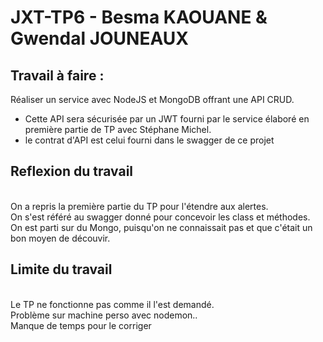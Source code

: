 # JXT-TP6 - Besma KAOUANE & Gwendal JOUNEAUX

## Travail à faire : 

Réaliser un service avec NodeJS et MongoDB offrant une API CRUD.
<br/>
- Cette API sera sécurisée par un JWT fourni par le service élaboré en première partie de TP avec Stéphane Michel.
- le contrat d'API est celui fourni dans le swagger de ce projet

## Reflexion du travail

<br/>On a repris la première partie du TP pour l'étendre aux alertes.
<br/>On s'est référé au swagger donné pour concevoir les class et méthodes.
<br/>On est parti sur du Mongo, puisqu'on ne connaissait pas et que c'était un bon moyen de découvir.

## Limite du travail

<br/>Le TP ne fonctionne pas comme il l'est demandé. 
<br/>Problème sur machine perso avec nodemon.. 
<br/>Manque de temps pour le corriger

